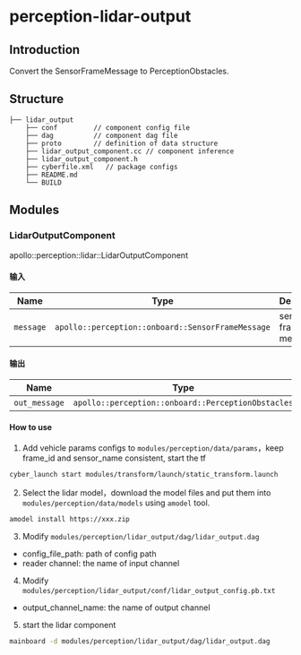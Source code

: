 # perception-lidar-output

## Introduction

Convert the SensorFrameMessage to PerceptionObstacles.

## Structure

```
├── lidar_output
    ├── conf         // component config file
    ├── dag          // component dag file
    ├── proto        // definition of data structure
    ├── lidar_output_component.cc // component inference
    ├── lidar_output_component.h
    ├── cyberfile.xml   // package configs
    ├── README.md
    └── BUILD
```

## Modules

### LidarOutputComponent

apollo::perception::lidar::LidarOutputComponent

#### 输入

| Name      | Type                                              | Description          |
| --------- | ------------------------------------------------- | -------------------- |
| `message` | `apollo::perception::onboard::SensorFrameMessage` | sensor frame message |

#### 输出

| Name          | Type                                               | Description                  |
| ------------- | -------------------------------------------------- | ---------------------------- |
| `out_message` | `apollo::perception::onboard::PerceptionObstacles` | /apollo/perception/obstacles |

#### How to use

1. Add vehicle params configs to `modules/perception/data/params`，keep frame_id and sensor_name consistent, start the
   tf

```bash
cyber_launch start modules/transform/launch/static_transform.launch
```

2. Select the lidar model，download the model files and put them into `modules/perception/data/models` using `amodel`
   tool.

```bash
amodel install https://xxx.zip
```

3. Modify `modules/perception/lidar_output/dag/lidar_output.dag`

- config_file_path: path of config path
- reader channel: the name of input channel

4. Modify `modules/perception/lidar_output/conf/lidar_output_config.pb.txt`

- output_channel_name: the name of output channel

5. start the lidar component

```bash
mainboard -d modules/perception/lidar_output/dag/lidar_output.dag
```

